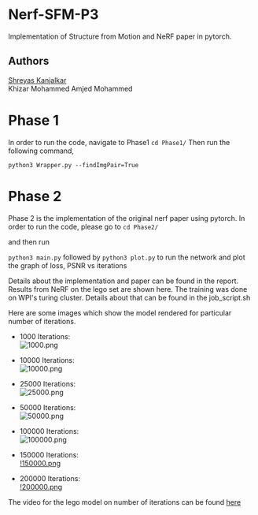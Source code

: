 # Nerf-SFM-P3
Implementation of Structure from Motion and NeRF paper in pytorch.

## Authors
[Shreyas Kanjalkar](https://github.com/zen1405)\
Khizar Mohammed Amjed Mohammed

# Phase 1

In order to run the code, navigate to Phase1
```cd Phase1/```
Then run the following command,

```python3 Wrapper.py --findImgPair=True```



# Phase 2

Phase 2 is the implementation of the original nerf paper using pytorch. In order to run the code, please go to
```cd Phase2/```

and then run

```python3 main.py``` followed by ```python3 plot.py``` to run the network and plot the graph of loss, PSNR vs iterations

Details about the implementation and paper can be found in the report. Results from NeRF on the lego set are shown here. The training was done on
WPI's turing cluster. Details about that can be found in the job_script.sh

Here are some images which show the model rendered for particular number of iterations.

* 1000 Iterations:\
![1000.png](https://github.com/zen1405/Nerf-SFM-P3/blob/main/Images/1000.png)

* 10000 Iterations:\
![10000.png](https://github.com/zen1405/Nerf-SFM-P3/blob/main/Images/10000.png)

* 25000 Iterations:\
![25000.png](https://github.com/zen1405/Nerf-SFM-P3/blob/main/Images/25000.png)

* 50000 Iterations:\
![50000.png](https://github.com/zen1405/Nerf-SFM-P3/blob/main/Images/50000.png)

* 100000 Iterations:\
![100000.png](https://github.com/zen1405/Nerf-SFM-P3/blob/main/Images/100000.png)

* 150000 Iterations:\
[!150000.png](https://github.com/zen1405/Nerf-SFM-P3/blob/main/Images/150000.png)

* 200000 Iterations:\
[!200000.png](https://github.com/zen1405/Nerf-SFM-P3/blob/main/Images/200000.png)

The video for the lego model on number of iterations can be found [here](https://drive.google.com/drive/folders/1-a3yk7HnIo5qxqlLkmGf6Q0PxMG4eBAA)